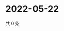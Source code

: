 # 2022-05-22

共 0 条

<!-- BEGIN WEIBO -->
<!-- 最后更新时间 Sun May 22 2022 11:31:46 GMT+0800 (China Standard Time) -->

<!-- END WEIBO -->
